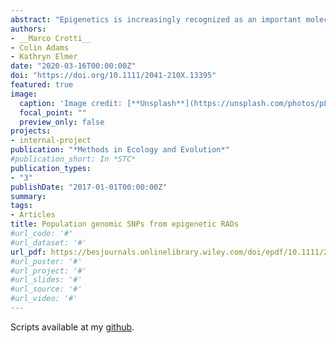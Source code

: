 ```yaml
---
abstract: "Epigenetics is increasingly recognized as an important molecular mechanism underlying phenotypic variation. To study DNA methylation in ecological and evolutionary contexts, epiRADseq is a cost‐effective next‐generation sequencing (NGS) technique based on reduced representation sequencing of genomic regions surrounding non‐/methylated sites. EpiRADseq for genome‐wide methylation abundance and ddRADseq for genome‐wide single‐nucleotide polymorphism (SNP) genotyping follow very similar library and sequencing protocols, but to date these two types of dataset have been handled separately. Here we test the performance of using epiRADseq data to generate SNPs for population genomic analyses. We tested the robustness of using epiRADseq data for population genomics with two independent datasets: a newly generated single‐end dataset for the European whitefish Coregonus lavaretus, and a re‐analysis of publicly available, previously published paired‐end data on corals. Using standard bioinformatic pipelines with a reference genome and without (i.e. de novo catalogue loci), we compared the number of SNPs retained, population genetic summary statistics and population genetic structure between data drawn from ddRADseq and epiRADseq library preparations. We found that SNPs drawn from epiRADseq are similar in number to those drawn from ddRADseq, with 55%–83% of SNPs being identified by both methods. Genotyping error rate was <5% in both approaches. EpiRADseq‐specific allele dropout was low (~1%). For summary statistics, such as heterozygosity and nucleotide diversity, there is a strong correlation between methods (Spearman's rho > 0.88). Furthermore, identical patterns of population genetic structure were recovered using SNPs from epiRADseq and ddRADseq approaches. We show that SNPs obtained from epiRADseq are highly similar to those from ddRADseq and are equivalent for estimating genetic diversity and population structure. This finding is particularly relevant to researchers interested in genetics and epigenetics on the same individuals because using a single epigenomic approach to generate two datasets greatly reduces the time and financial costs compared to using these techniques separately. It also efficiently enables correction of epigenetic estimates with population genetic data. Many studies will benefit from a combinatorial approach with genetic and epigenetic markers and this demonstrates a single, efficient method to do so."
authors:
- __Marco Crotti__
- Colin Adams
- Kathryn Elmer
date: "2020-03-16T00:00:00Z"
doi: "https://doi.org/10.1111/2041-210X.13395"
featured: true
image:
  caption: 'Image credit: [**Unsplash**](https://unsplash.com/photos/pLCdAaMFLTE)'
  focal_point: ""
  preview_only: false
projects:
- internal-project
publication: "*Methods in Ecology and Evolution*"
#publication_short: In *STC*
publication_types:
- "3"
publishDate: "2017-01-01T00:00:00Z"
summary: 
tags:
- Articles
title: Population genomic SNPs from epigenetic RADs
#url_code: '#'
#url_dataset: '#'
url_pdf: https://besjournals.onlinelibrary.wiley.com/doi/epdf/10.1111/2041-210X.13395
#url_poster: '#'
#url_project: '#'
#url_slides: '#'
#url_source: '#'
#url_video: '#'
---
```



Scripts available at my [github](https://github.com/marcocrotti/SNPs-EpiRAD).

